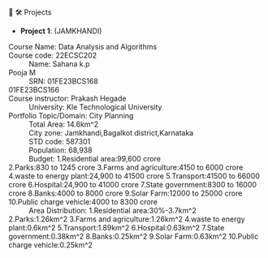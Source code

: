 👋
 🛠️ Projects
- **Project 1**: (JAMKHANDI)

<dl>
<dt>Course Name:
  Data Analysis and Algorithms</dt>

<dt>Course code:
    22ECSC202</dt>
<dd>Name:
    Sahana k.p</dd>
    Pooja M</dd>
<dd>SRN:
    01FE23BCS168</dd>
    01FE23BCS166</dd>
<dt>Course instructor:
     Prakash Hegade</dt>
<dd>University:
     Kle Technological University</dd>
<dt>Portfolio Topic/Domain:
     City Planning</dt>
<dd>Total Area:
      14.6km^2</dd>
<dd>City zone:
      Jamkhandi,Bagalkot district,Karnataka</dd>
<dd>STD code:
      587301</dd>
     <dd>Population:
     68,938</dd>
 <dd>Budget:
     1.Residential area:99,600 crore</dd>
     2.Parks:830 to 1245 crore</dd>
     3.Farms and agriculture:4150 to 6000 crore</dd>
     4.waste to energy plant:24,900 to 41500 crore</dd>
     5.Transport:41500 to 66000 crore</dd>
     6.Hospital:24,900 to 41000 crore</dd>
     7.State government:8300 to 16000 crore</dd>
     8.Banks:4000 to 8000 crore</dd>
     9.Solar Farm:12000 to 25000 crore</dd>
     10.Public charge vehicle:4000 to 8300 crore</dd>
<dd>Area Distribution:
     1.Residential area:30%-3.7km^2</dd>
     2.Parks:1.26km^2</dd>
     3.Farms and agriculture:1.26km^2</dd>
     4.waste to energy plant:0.6km^2</dd>
     5.Transport:1.89km^2</dd>
     6.Hospital:0.63km^2</dd>
     7.State government:0.38km^2</dd>
     8.Banks:0.25km^2</dd>
     9.Solar Farm:0.63km^2</dd>
     10.Public charge vehicle:0.25km^2 </dd>
